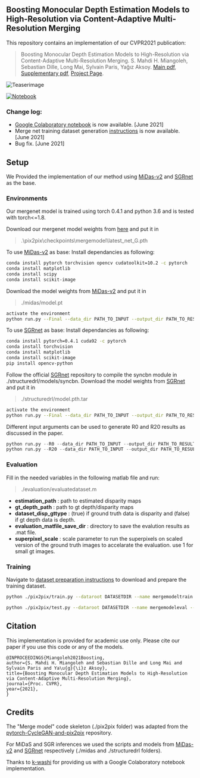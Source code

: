 ## Boosting Monocular Depth Estimation Models to High-Resolution via Content-Adaptive Multi-Resolution Merging 

This repository contains an implementation of our CVPR2021 publication:
>Boosting Monocular Depth Estimation Models to High-Resolution via Content-Adaptive Multi-Resolution Merging. 
S. Mahdi H. Miangoleh, Sebastian Dille, Long Mai, Sylvain Paris, Yağız Aksoy.
[Main pdf](http://yaksoy.github.io/papers/CVPR21-HighResDepth.pdf),
[Supplementary pdf](http://yaksoy.github.io/papers/CVPR21-HighResDepth-Supp.pdf),
[Project Page](http://yaksoy.github.io/highresdepth/).

![Teaserimage](http://yaksoy.github.io/images/hrdepthTeaser.jpg)


[![Notebook](https://colab.research.google.com/assets/colab-badge.svg)](https://colab.research.google.com/github/nhtlongcs/BoostingMonocularDepth/blob/main/Boostmonoculardepth.ipynb)

### Change log:

* [Google Colaboratory notebook](./Boostmonoculardepth.ipynb) is now available.  [June 2021] 
* Merge net training dataset generation [instructions](./dataset_prepare/mergenet_dataset_prepare.md) is now available. [June 2021] 
* Bug fix. [June 2021]



## Setup

We Provided the implementation of our method using [MiDas-v2][1] and [SGRnet][2] as the base.

### Environments
Our mergenet model is trained using torch 0.4.1 and python 3.6 and is tested with torch<=1.8.

Download our mergenet model weights from [here](https://sfu.ca/~yagiz/CVPR21/latest_net_G.pth) and put it in 
> .\pix2pix\checkpoints\mergemodel\latest_net_G.pth

To use [MiDas-v2][1] as base:
Install dependancies as following:
```sh
conda install pytorch torchvision opencv cudatoolkit=10.2 -c pytorch
conda install matplotlib
conda install scipy
conda install scikit-image
```
Download the model weights from [MiDas-v2][1] and put it in 
> ./midas/model.pt

```sh
activate the environment
python run.py --Final --data_dir PATH_TO_INPUT --output_dir PATH_TO_RESULT --depthNet 0
```

To use [SGRnet][2] as base:
Install dependancies as following:
```sh
conda install pytorch=0.4.1 cuda92 -c pytorch
conda install torchvision
conda install matplotlib
conda install scikit-image
pip install opencv-python
```
Follow the official [SGRnet][2] repository to compile the syncbn module in ./structuredrl/models/syncbn.
Download the model weights from [SGRnet][2] and put it in 
> ./structuredrl/model.pth.tar

```sh
activate the environment
python run.py --Final --data_dir PATH_TO_INPUT --output_dir PATH_TO_RESULT --depthNet 1
```

Different input arguments can be used to generate R0 and R20 results as discussed in the paper. 

```python
python run.py --R0 --data_dir PATH_TO_INPUT --output_dir PATH_TO_RESULT --depthNet #[0or1]
python run.py --R20 --data_dir PATH_TO_INPUT --output_dir PATH_TO_RESULT --depthNet #[0or1]
```

### Evaluation
Fill in the needed variables in the following matlab file and run:
>./evaluation/evaluatedataset.m

* **estimation_path** : path to estimated disparity maps
* **gt_depth_path** : path to gt depth/disparity maps
* **dataset_disp_gttype** : (true) if ground truth data is disparity and (false) if gt depth data is depth.
* **evaluation_matfile_save_dir** : directory to save the evalution results as .mat file. 
* **superpixel_scale** : scale parameter to run the superpixels on scaled version of the ground truth images to accelarate the evaluation. use 1 for small gt images.


### Training

Navigate to [dataset preparation instructions](./dataset_prepare/mergenet_dataset_prepare.md) to download and prepare the training dataset. 

```sh
python ./pix2pix/train.py --dataroot DATASETDIR --name mergemodeltrain --model pix2pix4depth --no_flip --no_dropout
```
```sh
python ./pix2pix/test.py --dataroot DATASETDIR --name mergemodeleval --model pix2pix4depth --no_flip --no_dropout
```


## Citation

This implementation is provided for academic use only. Please cite our paper if you use this code or any of the models.
```
@INPROCEEDINGS{Miangoleh2021Boosting,
author={S. Mahdi H. Miangoleh and Sebastian Dille and Long Mai and Sylvain Paris and Ya\u{g}{\i}z Aksoy},
title={Boosting Monocular Depth Estimation Models to High-Resolution via Content-Adaptive Multi-Resolution Merging},
journal={Proc. CVPR},
year={2021},
}
```

## Credits

The "Merge model" code skeleton (./pix2pix folder) was adapted from the [pytorch-CycleGAN-and-pix2pix][3] repository. 

For MiDaS and SGR inferences we used the scripts and models from [MiDas-v2][1] and [SGRnet][2] respectively (./midas and ./structuredrl folders). 

Thanks to [k-washi](https://github.com/k-washi) for providing us with a Google Colaboratory notebook implementation.

[1]: https://github.com/intel-isl/MiDaS/tree/v2
[2]: https://github.com/KexianHust/Structure-Guided-Ranking-Loss
[3]: https://github.com/junyanz/pytorch-CycleGAN-and-pix2pix

